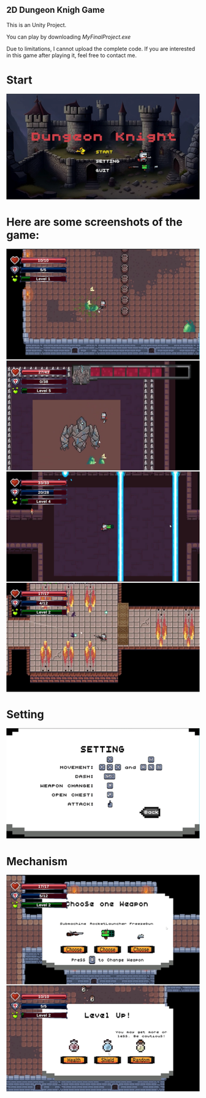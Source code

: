 ## 2D Dungeon Knigh Game

This is an Unity Project.

You can play by downloading _MyFinalProject.exe_

Due to limitations, I cannot upload the complete code. If you are interested in this game after playing it, feel free to contact me.

# Start
![image](https://github.com/Lewis-LWX/Dungeon-Knigh-2D-Dungeon-Game/blob/master/image/start.png)

# Here are some screenshots of the game:
![image](https://github.com/Lewis-LWX/Dungeon-Knigh-2D-Dungeon-Game/blob/master/image/game1.png)
![image](https://github.com/Lewis-LWX/Dungeon-Knigh-2D-Dungeon-Game/blob/master/image/game2.png)
![image](https://github.com/Lewis-LWX/Dungeon-Knigh-2D-Dungeon-Game/blob/master/image/game3.png)![image](https://github.com/Lewis-LWX/Dungeon-Knigh-2D-Dungeon-Game/blob/master/image/game4.png)

# Setting
![image](https://github.com/Lewis-LWX/Dungeon-Knigh-2D-Dungeon-Game/blob/master/image/setting.png)

# Mechanism
![image](https://github.com/Lewis-LWX/Dungeon-Knigh-2D-Dungeon-Game/blob/master/image/weapon.png)
![image](https://github.com/Lewis-LWX/Dungeon-Knigh-2D-Dungeon-Game/blob/master/image/potions.png)
